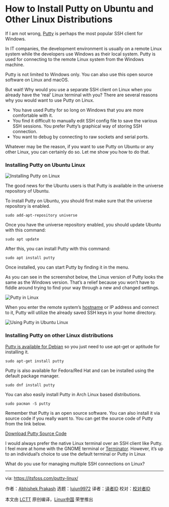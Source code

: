 [#]: collector: (lujun9972)
[#]: translator: ( )
[#]: reviewer: ( )
[#]: publisher: ( )
[#]: url: ( )
[#]: subject: (How to Install Putty on Ubuntu and Other Linux Distributions)
[#]: via: (https://itsfoss.com/putty-linux/)
[#]: author: (Abhishek Prakash  https://itsfoss.com/author/abhishek/)

How to Install Putty on Ubuntu and Other Linux Distributions
======

If I am not wrong, [Putty][1] is perhaps the most popular SSH client for Windows.

In IT companies, the development environment is usually on a remote Linux system while the developers use Windows as their local system. Putty is used for connecting to the remote Linux system from the Windows machine.

Putty is not limited to Windows only. You can also use this open source software on Linux and macOS.

But wait! Why would you use a separate SSH client on Linux when you already have the ‘real’ Linux terminal with you? There are several reasons why you would want to use Putty on Linux.

  * You have used Putty for so long on Windows that you are more comfortable with it.
  * You find it difficult to manually edit SSH config file to save the various SSH sessions. You prefer Putty’s graphical way of storing SSH connection.
  * You want to debug by connecting to raw sockets and serial ports.



Whatever may be the reason, if you want to use Putty on Ubuntu or any other Linux, you can certainly do so. Let me show you how to do that.

### Installing Putty on Ubuntu Linux

![Installing Putty on Linux][2]

The good news for the Ubuntu users is that Putty is available in the universe repository of Ubuntu.

To install Putty on Ubuntu, you should first make sure that the universe repository is enabled.

```
sudo add-apt-repository universe
```

Once you have the universe repository enabled, you should update Ubuntu with this command:

```
sudo apt update
```

After this, you can install Putty with this command:

```
sudo apt install putty
```

Once installed, you can start Putty by finding it in the menu.

As you can see in the screenshot below, the Linux version of Putty looks the same as the Windows version. That’s a relief because you won’t have to fiddle around trying to find your way through a new and changed settings.

![Putty in Linux][3]

When you enter the remote system’s [hostname][4] or IP address and connect to it, Putty will utilize the already saved SSH keys in your home directory.

![Using Putty in Ubuntu Linux][5]

### Installing Putty on other Linux distributions

[Putty is available for Debian][6] so you just need to use apt-get or aptitude for installing it.

```
sudo apt-get install putty
```

Putty is also available for Fedora/Red Hat and can be installed using the default package manager.

```
sudo dnf install putty
```

You can also easily install Putty in Arch Linux based distributions.

```
sudo pacman -S putty
```

Remember that Putty is an open source software. You can also install it via source code if you really want to. You can get the source code of Putty from the link below.

[Download Putty Source Code][8]

I would always prefer the native Linux terminal over an SSH client like Putty. I feel more at home with the GNOME terminal or [Terminator][7]. However, it’s up to an individual’s choice to use the default terminal or Putty in Linux

What do you use for managing multiple SSH connections on Linux?

--------------------------------------------------------------------------------

via: https://itsfoss.com/putty-linux/

作者：[Abhishek Prakash][a]
选题：[lujun9972][b]
译者：[译者ID](https://github.com/译者ID)
校对：[校对者ID](https://github.com/校对者ID)

本文由 [LCTT](https://github.com/LCTT/TranslateProject) 原创编译，[Linux中国](https://linux.cn/) 荣誉推出

[a]:  https://itsfoss.com/author/abhishek/
[b]: https://github.com/lujun9972
[1]: https://www.putty.org/
[2]: https://i0.wp.com/itsfoss.com/wp-content/uploads/2018/12/Putty-linux.png?resize=800%2C450&ssl=1
[3]: https://i0.wp.com/itsfoss.com/wp-content/uploads/2018/12/putty-interface-ubuntu.jpeg?resize=800%2C503&ssl=1
[4]: https://itsfoss.com/change-hostname-ubuntu/
[5]: https://i2.wp.com/itsfoss.com/wp-content/uploads/2018/12/putty-interface-ubuntu-1.jpeg?resize=800%2C430&ssl=1
[6]: https://packages.debian.org/jessie/putty
[7]: https://launchpad.net/terminator
[8]: https://www.chiark.greenend.org.uk/~sgtatham/putty/latest.html
